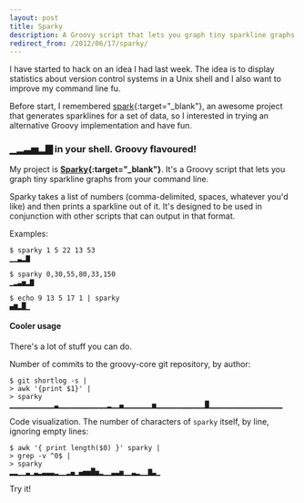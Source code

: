 ```yaml
---
layout: post
title: Sparky
description: A Groovy script that lets you graph tiny sparkline graphs from your command line.
redirect_from: /2012/06/17/sparky/
---
```


I have started to hack on an idea I had last week. The idea is to display statistics
about version control systems in a Unix shell and I also want to improve my
command line fu.

Before start, I remembered [spark][1]{:target="_blank"}, an awesome project that
generates sparklines for a set of data, so I interested in trying an alternative
Groovy implementation and have fun.


### ▁▂▃▅▂▇ in your shell. Groovy flavoured!

My project is **[Sparky][2]{:target="_blank"}**. It's a Groovy script that lets you
graph tiny sparkline graphs from your command line.

Sparky takes a list of numbers (comma-delimited, spaces, whatever you'd like)
and then prints a sparkline out of it. It's designed to be used in conjunction
with other scripts that can output in that format.

Examples:

```shell
$ sparky 1 5 22 13 53
▁▁▃▂▇

$ sparky 0,30,55,80,33,150
▁▂▃▅▂▇

$ echo 9 13 5 17 1 | sparky
▄▆▂█▁
```

#### Cooler usage

There's a lot of stuff you can do.

Number of commits to the groovy-core git repository, by author:

```shell
$ git shortlog -s |
> awk '{print $1}' |
> sparky
▁▁▁▁▁▁▁▁▁▁▁▃▁▁▁▁▁▁▁▁▁▁▁▁▂▁▁▄▁▁▁▁▁▁▁▅▁▁▁▁▁▁▁▁▁▁▁▁█▁▁▁▁▁▁▁▁▁▁▁▁▁▁▁▁▁▁
```

Code visualization. The number of characters of `sparky` itself, by line, ignoring empty lines:

```shell
$ awk '{ print length($0) }' sparky |
> grep -v ^0$ |
> sparky
▂▂▁▁▃▁▃▂▃▃▃▂▁▁▂▄▁▄▅▅█▅▂▁▁▃▃▅▁▁▃▂▁▁▇▃▁
```

Try it!


[1]: https://github.com/holman/spark
[2]: https://github.com/arturoherrero/sparky
